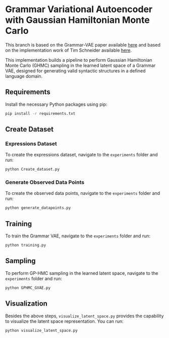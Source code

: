 # Grammar Variational Autoencoder with Gaussian Hamiltonian Monte Carlo

This branch is based on the Grammar-VAE paper available [here](https://arxiv.org/abs/1703.01925) and based on the implementation work of Tim Schneider available [here](https://github.com/TimPhillip/ac_grammar_vae).

This implementation builds a pipeline to perform Gaussian Hamiltonian Monte Carlo (GHMC) sampling in the learned latent space of a Grammar VAE, designed for generating valid syntactic structures in a defined language domain.

## Requirements

Install the necessary Python packages using pip:

```bash
pip install -r requirements.txt
```

## Create Dataset

### Expressions Dataset
To create the expressions dataset, navigate to the `experiments` folder and run:

```bash
python Create_dataset.py
```

### Generate Observed Data Points
To create the observed data points, navigate to the `experiments` folder and run:

```bash
python generate_datapoints.py
```

## Training
To train the Grammar VAE, navigate to the `experiments` folder and run:

```bash
python training.py
```

## Sampling
To perform GP-HMC sampling in the learned latent space, navigate to the `experiments` folder and run:

```bash
python GPHMC_GVAE.py
```

## Visualization
Besides the above steps, `visualize_latent_space.py` provides the capability to visualize the latent space representation. You can run:

```bash
python visualize_latent_space.py
```
